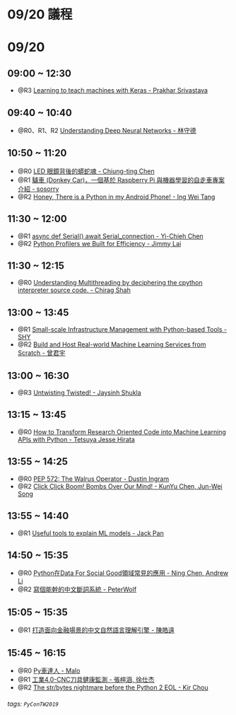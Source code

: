 # 09/20 議程

# 09/20
## 09:00 ~ 12:30
- @R3 [Learning to teach machines with Keras - Prakhar Srivastava](/@pycontw/ByaBHsn8B)

## 09:40 ~ 10:40
- @R0、R1、R2 [Understanding Deep Neural Networks - 林守德](/@pycontw/HySErshLB)

## 10:50 ~ 11:20
- @R0 [LED 眼鏡背後的蟒蛇魂 - Chiung-ting Chen](/@pycontw/BJCjBih8B)
- @R1 [驢車 (Donkey Car)，一個基於 Raspberry Pi 與機器學習的自走車專案介紹 - sosorry](/@pycontw/S1gDBs3IS)
- @R2 [Honey, There is a Python in my Android Phone! - Ing Wei Tang](/@pycontw/BJ_0Hj28S)

## 11:30 ~ 12:00
- @R1 [async def Serial() await Serial_connection - Yi-Chieh Chen](/@pycontw/BknvronLB)
- @R2 [Python Profilers we Built for Efficiency - Jimmy Lai](/@pycontw/SkjYrohLB)

## 11:30 ~ 12:15
- @R0 [Understanding Multithreading by deciphering the cpython interpreter source code. - Chirag Shah](/@pycontw/rkhIHi3LH)

## 13:00 ~ 13:45
- @R1 [Small-scale Infrastructure Management with Python-based Tools - SHY](/@pycontw/SyZ2Bo2LB)
- @R2 [Build and Host Real-world Machine Learning Services from Scratch - 曾君宇](/@pycontw/BJH5Sj3US)

## 13:00 ~ 16:30
- @R3 [Untwisting Twisted! - Jaysinh Shukla](/@pycontw/Bk8BSonUr)

## 13:15 ~ 13:45
- @R0 [How to Transform Research Oriented Code into Machine Learning APIs with Python - Tetsuya Jesse Hirata](/@pycontw/BkNpHs28B)

## 13:55 ~ 14:25
- @R0 [PEP 572: The Walrus Operator - Dustin Ingram](/@pycontw/H10Fro28B)
- @R2 [Click Click Boom! Bombs Over Our Mind! - KunYu Chen, Jun-Wei Song](/@pycontw/rkShrohLH)

## 13:55 ~ 14:40
- @R1 [Useful tools to explain ML models - Jack Pan](/@pycontw/Syldrs3Ir)

## 14:50 ~ 15:35
- @R0 [Python在Data For Social Good領域常見的應用 - Ning Chen, Andrew Li](/@pycontw/SyrLBonLS)
- @R2 [寫個能幹的中文斷詞系統 - PeterWolf](/@pycontw/ByGRSs38r)

## 15:05 ~ 15:35
- @R1 [打造面向金融場景的中文自然語言理解引擎 - 陳皓遠](/@pycontw/By1srsn8r)

## 15:45 ~ 16:15
- @R0 [Py車達人 - Malo](/@pycontw/rkQPrs2IB)
- @R1 [工業4.0-CNC刀具健康監測 - 張楦涵, 徐仕杰](/@pycontw/BJb6Si3IS)
- @R2 [The str/bytes nightmare before the Python 2 EOL - Kir Chou](/@pycontw/rJWtHshUS)



###### tags: `PyConTW2019`